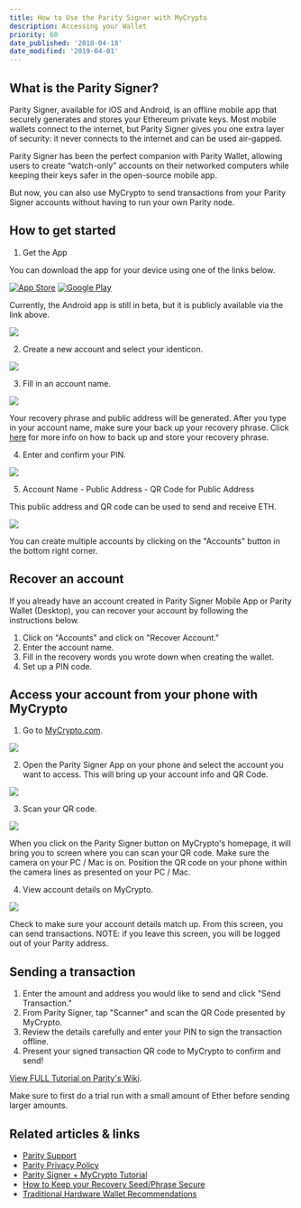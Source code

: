```yaml
---
title: How to Use the Parity Signer with MyCrypto
description: Accessing your Wallet
priority: 60
date_published: '2018-04-18'
date_modified: '2019-04-01'
---
```


## What is the Parity Signer?

Parity Signer, available for iOS and Android, is an offline mobile app that securely generates and stores your Ethereum private keys. Most mobile wallets connect to the internet, but Parity Signer gives you one extra layer of security: it never connects to the internet and can be used air-gapped.

Parity Signer has been the perfect companion with Parity Wallet, allowing users to create “watch-only” accounts on their networked computers while keeping their keys safer in the open-source mobile app.

But now, you can also use MyCrypto to send transactions from your Parity Signer accounts without having to run your own Parity node.

## How to get started

1. Get the App

You can download the app for your device using one of the links below.

[![App Store](https://i.imgur.com/4dG7hQ2.png)](https://itunes.apple.com/us/app/parity-signer/id1218174838?mt=8) [![Google Play](https://i.imgur.com/PYTWho7.png)](https://play.google.com/store/apps/details?id=io.parity.signer)

Currently, the Android app is still in beta, but it is publicly available via the link above.

![](https://i.imgur.com/uaVisbZ.jpg)

2. Create a new account and select your identicon.

![](https://i.imgur.com/gs3D3fx.png)

3. Fill in an account name.

![](https://i.imgur.com/Y9Q6qGU.png)

Your recovery phrase and public address will be generated. After you type in your account name, make sure your back up your recovery phrase. Click [here](https://blockonomi.com/keep-recovery-seed-safe/) for more info on how to back up and store your recovery phrase.

4. Enter and confirm your PIN.

![](https://i.imgur.com/H1VDNOd.png)

5. Account Name - Public Address - QR Code for Public Address

This public address and QR code can be used to send and receive ETH.

![](https://i.imgur.com/TjKQd6s.png)

You can create multiple accounts by clicking on the "Accounts" button in the bottom right corner.

## Recover an account

If you already have an account created in Parity Signer Mobile App or Parity Wallet (Desktop), you can recover your account by following the instructions below.

1. Click on "Accounts" and click on "Recover Account."
2. Enter the account name.
3. Fill in the recovery words you wrote down when creating the wallet.
4. Set up a PIN code.

## Access your account from your phone with MyCrypto

1. Go to [MyCrypto.com](https://mycrypto.com/account).

![](https://i.imgur.com/IRQUSDb.png)

2. Open the Parity Signer App on your phone and select the account you want to access. This will bring up your account info and QR Code.

![](https://i.imgur.com/4dE9Pv4.png)

3. Scan your QR code.

![](https://i.imgur.com/jdHZIu9.png)

When you click on the Parity Signer button on MyCrypto's homepage, it will bring you to screen where you can scan your QR code. Make sure the camera on your PC / Mac is on. Position the QR code on your phone within the camera lines as presented on your PC / Mac.

4. View account details on MyCrypto.

![](https://i.imgur.com/xI1EeHg.png)

Check to make sure your account details match up. From this screen, you can send transactions. NOTE: if you leave this screen, you will be logged out of your Parity address.

## Sending a transaction

1. Enter the amount and address you would like to send and click "Send Transaction."
2. From Parity Signer, tap "Scanner" and scan the QR Code presented by MyCrypto.
3. Review the details carefully and enter your PIN to sign the transaction offline.
4. Present your signed transaction QR code to MyCrypto to confirm and send!
   
[View FULL Tutorial on Parity's Wiki](https://wiki.parity.io/Parity-Signer-Mobile-App-MyCrypto-tutorial.html).

Make sure to first do a trial run with a small amount of Ether before sending larger amounts.

## Related articles & links

* [Parity Support](http://paritytech.io/)
* [Parity Privacy Policy](http://paritytech.io/legal/)
* [Parity Signer + MyCrypto Tutorial](https://wiki.parity.io/Parity-Signer-Mobile-App-MyCrypto-tutorial.html)
* [How to Keep your Recovery Seed/Phrase Secure](https://blockonomi.com/keep-recovery-seed-safe/)
* [Traditional Hardware Wallet Recommendations](/staying-safe/hardware-wallet-recommendations)
